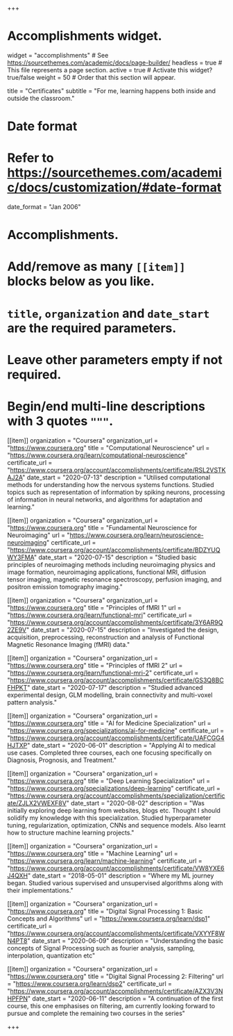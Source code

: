 +++
# Accomplishments widget.
widget = "accomplishments"  # See https://sourcethemes.com/academic/docs/page-builder/
headless = true  # This file represents a page section.
active = true  # Activate this widget? true/false
weight = 50  # Order that this section will appear.

title = "Certificates"
subtitle = "For me, learning happens both inside and outside the classroom."

# Date format
#   Refer to https://sourcethemes.com/academic/docs/customization/#date-format
date_format = "Jan 2006"

# Accomplishments.
#   Add/remove as many `[[item]]` blocks below as you like.
#   `title`, `organization` and `date_start` are the required parameters.
#   Leave other parameters empty if not required.
#   Begin/end multi-line descriptions with 3 quotes `"""`.

[[item]]
  organization = "Coursera"
  organization_url = "https://www.coursera.org"
  title = "Computational Neuroscience"
  url = "https://www.coursera.org/learn/computational-neuroscience"
  certificate_url = "https://www.coursera.org/account/accomplishments/certificate/RSL2VSTKAJ2A"
  date_start = "2020-07-13"
  description = "Utilised computational methods for understanding how the nervous systems functions. Studied topics such as representation of information by spiking neurons, processing of information in neural networks, and algorithms for adaptation and learning."

[[item]]
  organization = "Coursera"
  organization_url = "https://www.coursera.org"
  title = "Fundamental Neuroscience for Neuroimaging"
  url = "https://www.coursera.org/learn/neuroscience-neuroimaging"
  certificate_url = "https://www.coursera.org/account/accomplishments/certificate/BDZYUQWY3FMA"
  date_start = "2020-07-15"
  description = "Studied basic principles of neuroimaging methods including neuroimaging physics and image formation, neuroimaging applications, functional MRI, diffusion tensor imaging, magnetic resonance spectroscopy, perfusion imaging, and positron emission tomography imaging."

[[item]]
  organization = "Coursera"
  organization_url = "https://www.coursera.org"
  title = "Principles of fMRI 1"
  url = "https://www.coursera.org/learn/functional-mri"
  certificate_url = "https://www.coursera.org/account/accomplishments/certificate/3Y6AR9Q2ZE9V"
  date_start = "2020-07-15"
  description = "Investigated the design, acquisition, preprocessing, reconstruction and analysis of Functional Magnetic Resonance Imaging (fMRI) data."

[[item]]
  organization = "Coursera"
  organization_url = "https://www.coursera.org"
  title = "Principles of fMRI 2"
  url = "https://www.coursera.org/learn/functional-mri-2"
  certificate_url = "https://www.coursera.org/account/accomplishments/certificate/GS3Q8BCFHPKT"
  date_start = "2020-07-17"
  description = "Studied advanced experimental design, GLM modelling, brain connectivity and multi-voxel pattern analysis."

[[item]]
  organization = "Coursera"
  organization_url = "https://www.coursera.org"
  title = "AI for Medicine Specialization"
  url = "https://www.coursera.org/specializations/ai-for-medicine"
  certificate_url = "https://www.coursera.org/account/accomplishments/certificate/UAFCGG4HJTXP"
  date_start = "2020-06-01"
  description = "Applying AI to medical use cases. Completed three courses, each one focusing specifically on Diagnosis, Prognosis, and Treatment."

[[item]]
  organization = "Coursera"
  organization_url = "https://www.coursera.org"
  title = "Deep Learning Specialization"
  url = "https://www.coursera.org/specializations/deep-learning"
  certificate_url = "https://www.coursera.org/account/accomplishments/specialization/certificate/ZJLX2VWEXF8V"
  date_start = "2020-08-02"
  description = "Was initially exploring deep learning from websites, blogs etc. Thought I should solidify my knowledge with this specialization. Studied hyperparameter tuning, regularization, optimization, CNNs and sequence models. Also learnt how to structure machine learning projects."

[[item]]
  organization = "Coursera"
  organization_url = "https://www.coursera.org"
  title = "Machine Learning"
  url = "https://www.coursera.org/learn/machine-learning"
  certificate_url = "https://www.coursera.org/account/accomplishments/certificate/VW8YXE6J4QXH"
  date_start = "2018-05-01"
  description = "Where my ML journey began. Studied various supervised and unsupervised algorithms along with their implementations."

[[item]]
  organization = "Coursera"
  organization_url = "https://www.coursera.org"
  title = "Digital Signal Processing 1: Basic Concepts and Algorithms"
  url = "https://www.coursera.org/learn/dsp1"
  certificate_url = "https://www.coursera.org/account/accomplishments/certificate/VXYYF8WN4PT8"
  date_start = "2020-06-09"
  description = "Understanding the basic concepts of Signal Processing such as fourier analysis, sampling, interpolation, quantization etc"

[[item]]
  organization = "Coursera"
  organization_url = "https://www.coursera.org"
  title = "Digital Signal Processing 2: Filtering"
  url = "https://www.coursera.org/learn/dsp2"
  certificate_url = "https://www.coursera.org/account/accomplishments/certificate/AZX3V3NHPFPN"
  date_start = "2020-06-11"
  description = "A continuation of the first course, this one emphasises on filtering, am currently looking forward to pursue and complete the remaining two courses in the series"

+++
